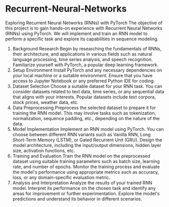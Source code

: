# Recurrent-Neural-Networks
Exploring Recurrent Neural Networks (RNNs) with PyTorch
The objective of this project is to gain hands-on experience with Recurrent Neural Networks (RNNs) using PyTorch. We will implement and train an RNN model to perform a specific task and explore its capabilities in sequence modeling. 
1. Background Research
   Begin by researching the fundamentals of RNNs, their architecture, and applications in various fields such as natural language processing, time series analysis, and speech recognition. Familiarize yourself with PyTorch, a popular deep learning framework.
2. Setup Environment
   Install PyTorch and any necessary dependencies on your local machine or a suitable environment. Ensure that you have access to Jupyter Notebook or any preferred Python IDE for coding.
3. Dataset Selection
   Choose a suitable dataset for your RNN task. You can consider datasets related to text data, time series, or any sequential data that aligns with your interests. Popular datasets include text corpora, stock prices, weather data, etc.
4. Data Preprocessing
   Preprocess the selected dataset to prepare it for training the RNN model. This may involve tasks such as tokenization, normalization, sequence padding, etc., depending on the nature of the data.
5. Model Implementation
   Implement an RNN model using PyTorch. You can choose between different RNN variants such as Vanilla RNN, Long Short-Term Memory (LSTM), or Gated Recurrent Unit (GRU). Design the model architecture, including the input/output dimensions, hidden layer size, activation functions, etc.
6. Training and Evaluation
   Train the RNN model on the preprocessed dataset using suitable training parameters such as batch size, learning rate, and number of epochs. Monitor the training process and evaluate the model's performance using appropriate metrics such as accuracy, loss, or any domain-specific evaluation metric.
7. Analysis and Interpretation
   Analyze the results of your trained RNN model. Interpret its performance on the chosen task and identify any areas for improvement or further experimentation. Explore the model's predictions and understand its behavior in different scenarios. 
